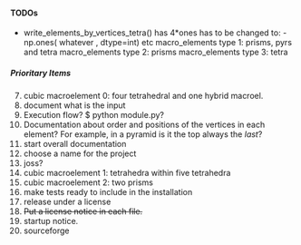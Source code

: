 #### TODOs
* write_elements_by_vertices_tetra() has 4\*ones 
has to be changed to: -np.ones( whatever , dtype=int) etc
macro_elements type 1: prisms, pyrs and tetra
macro_elements type 2: prisms
macro_elements type 3: tetra

##### Prioritary Items
7. cubic macroelement 0: four tetrahedral and one hybrid macroel.
2. document what is the input
2. Execution flow? $ python module.py?
3. Documentation about order and positions 
   of the vertices in each element? For example, in a pyramid is it the top always
   the _last_?
4. start overall documentation
5. choose a name for the project
6. joss?
8. cubic macroelement 1: tetrahedra within five tetrahedra 
9. cubic macroelement 2: two prisms
10. make tests ready to include in the installation
11. release under a license
  1. ~~Put a license notice in each file.~~
  2. startup notice.
12. sourceforge  